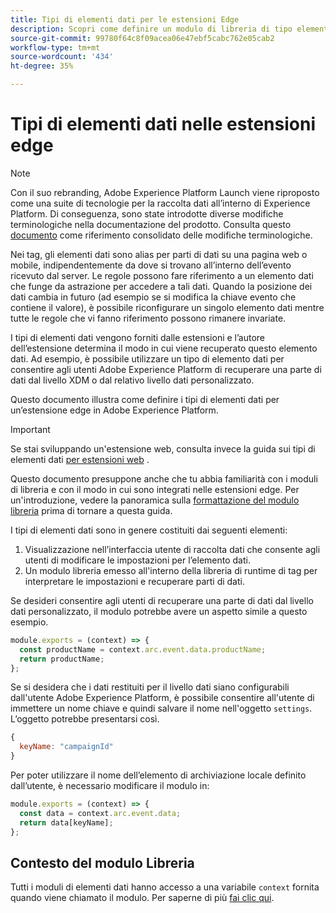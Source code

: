 ```yaml
---
title: Tipi di elementi dati per le estensioni Edge
description: Scopri come definire un modulo di libreria di tipo elemento dati per un’estensione tag in una proprietà edge.
source-git-commit: 99780f64c8f09acea06e47ebf5cabc762e05cab2
workflow-type: tm+mt
source-wordcount: '434'
ht-degree: 35%

---
```


# Tipi di elementi dati nelle estensioni edge

>[!NOTE]
>
>Con il suo rebranding, Adobe Experience Platform Launch viene riproposto come una suite di tecnologie per la raccolta dati all’interno di Experience Platform. Di conseguenza, sono state introdotte diverse modifiche terminologiche nella documentazione del prodotto. Consulta questo [documento](../../term-updates.md) come riferimento consolidato delle modifiche terminologiche.

Nei tag, gli elementi dati sono alias per parti di dati su una pagina web o mobile, indipendentemente da dove si trovano all’interno dell’evento ricevuto dal server. Le regole possono fare riferimento a un elemento dati che funge da astrazione per accedere a tali dati. Quando la posizione dei dati cambia in futuro (ad esempio se si modifica la chiave evento che contiene il valore), è possibile riconfigurare un singolo elemento dati mentre tutte le regole che vi fanno riferimento possono rimanere invariate.

I tipi di elementi dati vengono forniti dalle estensioni e l’autore dell’estensione determina il modo in cui viene recuperato questo elemento dati. Ad esempio, è possibile utilizzare un tipo di elemento dati per consentire agli utenti Adobe Experience Platform di recuperare una parte di dati dal livello XDM o dal relativo livello dati personalizzato.

Questo documento illustra come definire i tipi di elementi dati per un’estensione edge in Adobe Experience Platform.

>[!IMPORTANT]
>
>Se stai sviluppando un&#39;estensione web, consulta invece la guida sui tipi di elementi dati [per estensioni web](../web/data-element-types.md) .
>
>Questo documento presuppone anche che tu abbia familiarità con i moduli di libreria e con il modo in cui sono integrati nelle estensioni edge. Per un&#39;introduzione, vedere la panoramica sulla [formattazione del modulo libreria](./format.md) prima di tornare a questa guida.

I tipi di elementi dati sono in genere costituiti dai seguenti elementi:

1. Visualizzazione nell’interfaccia utente di raccolta dati che consente agli utenti di modificare le impostazioni per l’elemento dati.
2. Un modulo libreria emesso all&#39;interno della libreria di runtime di tag per interpretare le impostazioni e recuperare parti di dati.

Se desideri consentire agli utenti di recuperare una parte di dati dal livello dati personalizzato, il modulo potrebbe avere un aspetto simile a questo esempio.

```js
module.exports = (context) => {
  const productName = context.arc.event.data.productName;
  return productName;
};
```

Se si desidera che i dati restituiti per il livello dati siano configurabili dall&#39;utente Adobe Experience Platform, è possibile consentire all&#39;utente di immettere un nome chiave e quindi salvare il nome nell&#39;oggetto `settings`. L’oggetto potrebbe presentarsi così.

```js
{
  keyName: "campaignId"
}
```

Per poter utilizzare il nome dell’elemento di archiviazione locale definito dall’utente, è necessario modificare il modulo in:

```js
module.exports = (context) => {
  const data = context.arc.event.data;
  return data[keyName];
};
```

## Contesto del modulo Libreria

Tutti i moduli di elementi dati hanno accesso a una variabile `context` fornita quando viene chiamato il modulo. Per saperne di più [fai clic qui](./context.md).
